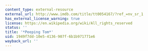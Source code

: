 ```yaml
---
content_type: external-resource
external_url: http://www.imdb.com/title/tt0054167/?ref_=nv_sr_1
has_external_license_warning: true
license: https://en.wikipedia.org/wiki/All_rights_reserved
status: ''
title: '*Peeping Tom*'
uid: 1949f7dd-10e5-4136-907f-6b1b971771e6
wayback_url: ''
---
```

